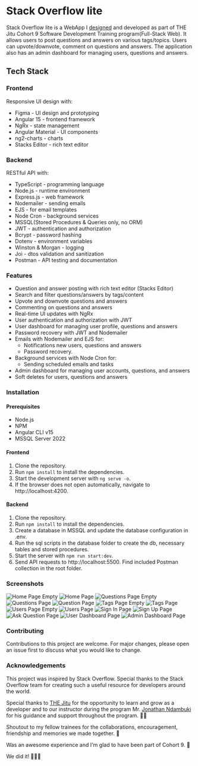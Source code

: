# Stack Overflow lite

Stack Overflow lite is a WebApp I [designed](https://www.figma.com/proto/c3OP0QBGhJuXclPwW51eeR/Stackoverflow-Lite-WebApp?node-id=1%3A2&scaling=scale-down&page-id=0%3A1&starting-point-node-id=1%3A2&show-proto-sidebar=1) and developed as part of THE Jitu Cohort 9 Software Development Training program(Full-Stack Web). It allows users to post questions and answers on various tags/topics. Users can upvote/downvote, comment on questions and answers. The application also has an admin dashboard for managing users, questions and answers.

## Tech Stack

### Frontend

Responsive UI design with:

- Figma - UI design and prototyping
- Angular 15 - frontend framework
- NgRx - state management
- Angular Material - UI components
- ng2-charts - charts
- Stacks Editor - rich text editor

### Backend

RESTful API with:

- TypeScript - programming language
- Node.js - runtime environment
- Express.js - web framework
- Nodemailer - sending emails
- EJS - for email templates
- Node Cron - background services
- MSSQL(Stored Procedures & Queries only, no ORM)
- JWT - authentication and authorization
- Bcrypt - password hashing
- Dotenv - environment variables
- Winston & Morgan - logging
- Joi - dtos validation and sanitization
- Postman - API testing and documentation

### Features

- Question and answer posting with rich text editor (Stacks Editor)
- Search and filter questions/answers by tags/content
- Upvote and downvote questions and answers
- Commenting on questions and answers
- Real-time UI updates with NgRx
- User authentication and authorization with JWT
- User dashboard for managing user profile, questions and answers
- Password recovery with JWT and Nodemailer
- Emails with Nodemailer and EJS for:
  - Notifications new users, questions and answers
  - Password recovery.
- Background services with Node Cron for:
  - Sending scheduled emails and tasks
- Admin dashboard for managing user accounts, questions, and answers
- Soft deletes for users, questions and answers

### Installation

#### Prerequisites

- Node.js
- NPM
- Angular CLI v15
- MSSQL Server 2022

#### Frontend

1. Clone the repository.
2. Run `npm install` to install the dependencies.
3. Start the development server with `ng serve -o`.
4. If the browser does not open automatically, navigate to http://localhost:4200.

#### Backend

1. Clone the repository.
2. Run `npm install` to install the dependencies.
3. Create a database in MSSQL and update the database configuration in .env.
4. Run the sql scripts in the database folder to create the db, necessary tables and stored procedures.
5. Start the server with `npm run start:dev`.
6. Send API requests to http://localhost:5500. Find included Postman collection in the root folder.

### Screenshots

![Home Page Empty](./frontend/src/assets/screenshots/home-empty.png)
![Home Page](./frontend/src/assets/screenshots/home.png)
![Questions Page Empty](./frontend/src/assets/screenshots/questions-empty.png)
![Questions Page](./frontend/src/assets/screenshots/questions.png)
![Question Page](./frontend/src/assets/screenshots/question.png)
![Tags Page Empty](./frontend/src/assets/screenshots/tags-empty.png)
![Tags Page](./frontend/src/assets/screenshots/tags.png)
![Users Page Empty](./frontend/src/assets/screenshots/users-empty.png)
![Users Page](./frontend/src/assets/screenshots/users.png)
![Sign In Page](./frontend/src/assets/screenshots/signin.png)
![Sign Up Page](./frontend/src/assets/screenshots/signup.png)
![Ask Question Page](./frontend/src/assets/screenshots/ask-question.png)
![User Dashboard Page](./frontend/src/assets/screenshots/dashboard-user.png)
![Admin Dashboard Page](./frontend/src/assets/screenshots/dashboard-admin.png)

### Contributing

Contributions to this project are welcome. For major changes, please open an issue first to discuss what you would like to change.

### Acknowledgements

This project was inspired by Stack Overflow. Special thanks to the Stack Overflow team for creating such a useful resource for developers around the world.

Special thanks to [THE Jitu](https://thejitu.com) for the opportunity to learn and grow as a developer and to our instructor during the program Mr. [Jonathan Ndambuki](https://www.linkedin.com/in/jonathan-ndambuki-84630a219/) for his guidance and support throughout the program. 🙏🏾

Shoutout to my fellow trainees for the collaborations, encouragement, friendship and memories we made together. 🤗

Was an awesome experience and I'm glad to have been part of Cohort 9. 🥳

We did it! 🎉🎉🎉
